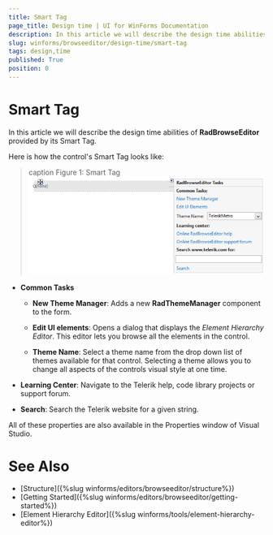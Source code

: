 ```yaml
---
title: Smart Tag
page_title: Design time | UI for WinForms Documentation
description: In this article we will describe the design time abilities of RadBrowseEditor provided by its Smart Tag.
slug: winforms/browseeditor/design-time/smart-tag
tags: design,time
published: True
position: 0
---
```


# Smart Tag

In this article we will describe the design time abilities of __RadBrowseEditor__ provided by its Smart Tag. 

Here is how the control's Smart Tag looks like:

>caption Figure 1: Smart Tag
![browseeditor-design-time-smart-tag 001](images/browseeditor-design-time-smart-tag001.png)

* __Common Tasks__

	* __New Theme Manager__: Adds a new __RadThemeManager__ component to the form.

	* __Edit UI elements__: Opens a dialog that displays the *Element Hierarchy Editor*. This editor lets you browse all the elements in the control.

	* __Theme Name__: Select a theme name from the drop down list of themes available for that control. Selecting a theme allows you to change all aspects of the controls visual style at one time.

* __Learning Center__: Navigate to the Telerik help, code library projects or support forum.

* __Search__: Search the Telerik website for a given string.

All of these properties are also available in the Properties window of Visual Studio.

# See Also

* [Structure]({%slug winforms/editors/browseeditor/structure%})
* [Getting Started]({%slug winforms/editors/browseeditor/getting-started%})
* [Element Hierarchy Editor]({%slug winforms/tools/element-hierarchy-editor%})